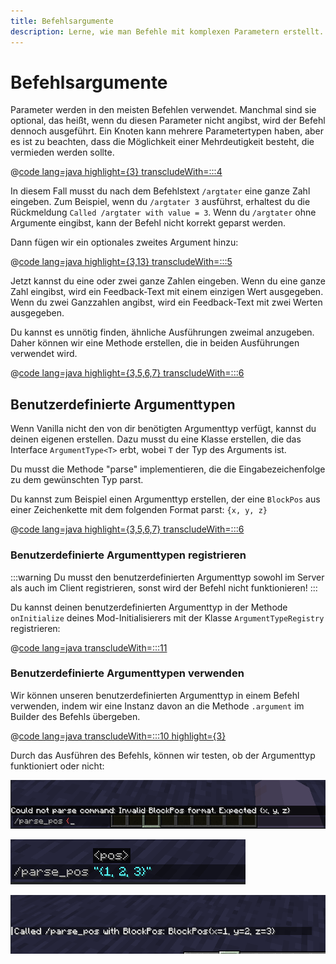 ```yaml
---
title: Befehlsargumente
description: Lerne, wie man Befehle mit komplexen Parametern erstellt.
---
```


# Befehlsargumente

Parameter werden in den meisten Befehlen verwendet. Manchmal sind sie optional, das heißt, wenn du diesen Parameter nicht angibst, wird der Befehl dennoch ausgeführt. Ein Knoten kann mehrere Parametertypen haben, aber es ist zu beachten, dass die Möglichkeit einer
Mehrdeutigkeit besteht, die vermieden werden sollte.

@[code lang=java highlight={3} transcludeWith=:::4](@/reference/1.20.4/src/main/java/com/example/docs/command/FabricDocsReferenceCommands.java)

In diesem Fall musst du nach dem Befehlstext `/argtater` eine ganze Zahl eingeben. Zum Beispiel, wenn du `/argtater 3` ausführst, erhaltest du die Rückmeldung `Called /argtater with value = 3`. Wenn du `/argtater` ohne Argumente eingibst, kann der Befehl nicht korrekt geparst werden.

Dann fügen wir ein optionales zweites Argument hinzu:

@[code lang=java highlight={3,13} transcludeWith=:::5](@/reference/1.20.4/src/main/java/com/example/docs/command/FabricDocsReferenceCommands.java)

Jetzt kannst du eine oder zwei ganze Zahlen eingeben. Wenn du eine ganze Zahl eingibst, wird ein Feedback-Text mit einem einzigen Wert ausgegeben. Wenn du zwei Ganzzahlen angibst, wird ein Feedback-Text mit zwei Werten ausgegeben.

Du kannst es unnötig finden, ähnliche Ausführungen zweimal anzugeben. Daher können wir eine Methode erstellen, die in beiden Ausführungen verwendet wird.

@[code lang=java highlight={3,5,6,7} transcludeWith=:::6](@/reference/1.20.4/src/main/java/com/example/docs/command/FabricDocsReferenceCommands.java)

## Benutzerdefinierte Argumenttypen

Wenn Vanilla nicht den von dir benötigten Argumenttyp verfügt, kannst du deinen eigenen erstellen. Dazu musst du eine Klasse erstellen, die das Interface `ArgumentType<T>` erbt, wobei `T` der Typ des Arguments ist.

Du musst die Methode "parse" implementieren, die die Eingabezeichenfolge zu dem gewünschten Typ parst.

Du kannst zum Beispiel einen Argumenttyp erstellen, der eine `BlockPos` aus einer Zeichenkette mit dem folgenden Format parst: `{x, y, z}`

@[code lang=java highlight={3,5,6,7} transcludeWith=:::6](@/reference/1.20.4/src/main/java/com/example/docs/command/FabricDocsReferenceCommands.java)

### Benutzerdefinierte Argumenttypen registrieren

:::warning
Du musst den benutzerdefinierten Argumenttyp sowohl im Server als auch im Client registrieren, sonst wird der Befehl nicht funktionieren!
:::

Du kannst deinen benutzerdefinierten Argumenttyp in der Methode `onInitialize` deines Mod-Initialisierers mit der Klasse `ArgumentTypeRegistry` registrieren:

@[code lang=java transcludeWith=:::11](@/reference/1.20.4/src/main/java/com/example/docs/command/FabricDocsReferenceCommands.java)

### Benutzerdefinierte Argumenttypen verwenden

Wir können unseren benutzerdefinierten Argumenttyp in einem Befehl verwenden, indem wir eine Instanz davon an die Methode `.argument` im Builder des Befehls übergeben.

@[code lang=java transcludeWith=:::10 highlight={3}](@/reference/1.20.4/src/main/java/com/example/docs/command/FabricDocsReferenceCommands.java)

Durch das Ausführen des Befehls, können wir testen, ob der Argumenttyp funktioniert oder nicht:

![Ungültiges Argument](/assets/develop/commands/custom-arguments_fail.png)

![Gültiges Argument](/assets/develop/commands/custom-arguments_valid.png)

![Ergebnis des Befehls](/assets/develop/commands/custom-arguments_result.png)
